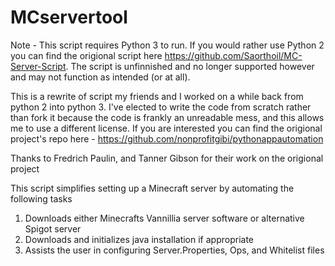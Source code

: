 # MCservertool

Note - This script requires Python 3 to run. If you would rather use Python 2 you can find the origional script here https://github.com/Saorthoil/MC-Server-Script. The script is unfinnished and no longer supported however and may not function as intended (or at all).

This is a rewrite of script my friends and I worked on a while back from python 2 into python 3. I've elected to write the code from scratch rather than fork it because the code is frankly an unreadable mess, and this allows me to use a different license. If you are interested you can find the origional project's repo here - https://github.com/nonprofitgibi/pythonappautomation

Thanks to Fredrich Paulin, and Tanner Gibson for their work on the origional project

This script simplifies setting up a Minecraft server by automating the following tasks

1. Downloads either Minecrafts Vannillia server software or alternative Spigot server
2. Downloads and initializes java installation if appropriate
3. Assists the user in configuring Server.Properties, Ops, and Whitelist files
